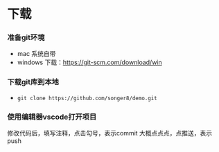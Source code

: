 # 下载
### 准备git环境
- mac 系统自带
- windows 下载：https://git-scm.com/download/win

### 下载git库到本地
- `git clone https://github.com/songer8/demo.git`

### 使用编辑器vscode打开项目
修改代码后，填写注释，点击勾号，表示commit
大概点点点，点推送，表示push